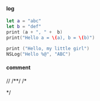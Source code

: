 #### log
```swift
let a = "abc"
let b = "def"
print (a + ", " +  b)
print("Hello a = \(a), b = \(b)")

print ("Hello, my little girl")
NSLog("Hello %@", "ABC")

```

#### comment
 //
/**/
/*

 */